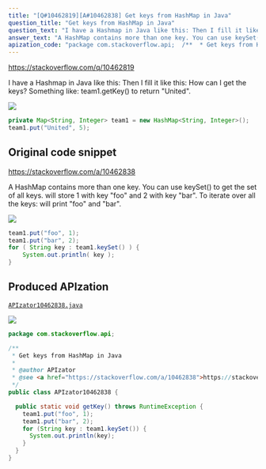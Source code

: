 ```yaml
---
title: "[Q#10462819][A#10462838] Get keys from HashMap in Java"
question_title: "Get keys from HashMap in Java"
question_text: "I have a Hashmap in Java like this: Then I fill it like this: How can I get the keys?  Something like: team1.getKey() to return \"United\"."
answer_text: "A HashMap contains more than one key. You can use keySet() to get the set of all keys. will store 1 with key \"foo\" and 2 with key \"bar\". To iterate over all the keys: will print \"foo\" and \"bar\"."
apization_code: "package com.stackoverflow.api;  /**  * Get keys from HashMap in Java  *  * @author APIzator  * @see <a href=\"https://stackoverflow.com/a/10462838\">https://stackoverflow.com/a/10462838</a>  */ public class APIzator10462838 {    public static void getKey() throws RuntimeException {     team1.put(\"foo\", 1);     team1.put(\"bar\", 2);     for (String key : team1.keySet()) {       System.out.println(key);     }   } }"
---
```


https://stackoverflow.com/q/10462819

I have a Hashmap in Java like this:
Then I fill it like this:
How can I get the keys?  Something like: team1.getKey() to return &quot;United&quot;.


<div class="code-logo"><img src="/stackoverflow.png" /></div>

```java
private Map<String, Integer> team1 = new HashMap<String, Integer>();
team1.put("United", 5);
```


## Original code snippet

https://stackoverflow.com/a/10462838

A HashMap contains more than one key. You can use keySet() to get the set of all keys.
will store 1 with key &quot;foo&quot; and 2 with key &quot;bar&quot;. To iterate over all the keys:
will print &quot;foo&quot; and &quot;bar&quot;.

<div class="code-logo"><img src="/stackoverflow.png" /></div>

```java
team1.put("foo", 1);
team1.put("bar", 2);
for ( String key : team1.keySet() ) {
    System.out.println( key );
}
```

## Produced APIzation

[`APIzator10462838.java`](https://github.com/pasqualesalza/apization-temp-data/raw/master/search/APIzator10462838.java)

<div class="code-logo"><img src="/apizator.png" /></div>

```java
package com.stackoverflow.api;

/**
 * Get keys from HashMap in Java
 *
 * @author APIzator
 * @see <a href="https://stackoverflow.com/a/10462838">https://stackoverflow.com/a/10462838</a>
 */
public class APIzator10462838 {

  public static void getKey() throws RuntimeException {
    team1.put("foo", 1);
    team1.put("bar", 2);
    for (String key : team1.keySet()) {
      System.out.println(key);
    }
  }
}

```